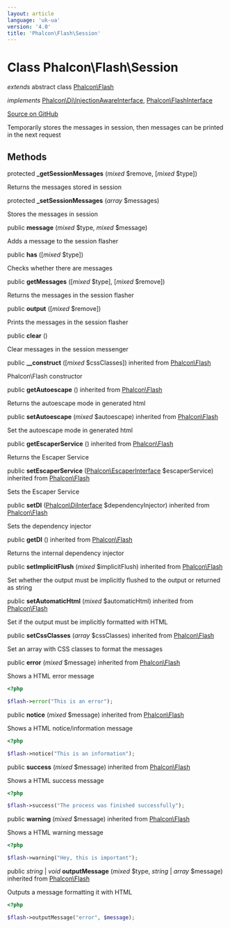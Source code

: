 ```yaml
---
layout: article
language: 'uk-ua'
version: '4.0'
title: 'Phalcon\Flash\Session'
---
```


# Class **Phalcon\Flash\Session**

*extends* abstract class [Phalcon\Flash](/4.0/en/api/Phalcon_Flash)

*implements* [Phalcon\Di\InjectionAwareInterface](/4.0/en/api/Phalcon_Di_InjectionAwareInterface), [Phalcon\FlashInterface](/4.0/en/api/Phalcon_FlashInterface)

<a href="https://github.com/phalcon/cphalcon/tree/v4.0.0/phalcon/flash/session.zep" class="btn btn-default btn-sm">Source on GitHub</a>

Temporarily stores the messages in session, then messages can be printed in the next request

## Methods

protected **_getSessionMessages** (*mixed* $remove, [*mixed* $type])

Returns the messages stored in session

protected **_setSessionMessages** (*array* $messages)

Stores the messages in session

public **message** (*mixed* $type, *mixed* $message)

Adds a message to the session flasher

public **has** ([*mixed* $type])

Checks whether there are messages

public **getMessages** ([*mixed* $type], [*mixed* $remove])

Returns the messages in the session flasher

public **output** ([*mixed* $remove])

Prints the messages in the session flasher

public **clear** ()

Clear messages in the session messenger

public **__construct** ([*mixed* $cssClasses]) inherited from [Phalcon\Flash](/4.0/en/api/Phalcon_Flash)

Phalcon\Flash constructor

public **getAutoescape** () inherited from [Phalcon\Flash](/4.0/en/api/Phalcon_Flash)

Returns the autoescape mode in generated html

public **setAutoescape** (*mixed* $autoescape) inherited from [Phalcon\Flash](/4.0/en/api/Phalcon_Flash)

Set the autoescape mode in generated html

public **getEscaperService** () inherited from [Phalcon\Flash](/4.0/en/api/Phalcon_Flash)

Returns the Escaper Service

public **setEscaperService** ([Phalcon\EscaperInterface](/4.0/en/api/Phalcon_EscaperInterface) $escaperService) inherited from [Phalcon\Flash](/4.0/en/api/Phalcon_Flash)

Sets the Escaper Service

public **setDI** ([Phalcon\DiInterface](/4.0/en/api/Phalcon_DiInterface) $dependencyInjector) inherited from [Phalcon\Flash](/4.0/en/api/Phalcon_Flash)

Sets the dependency injector

public **getDI** () inherited from [Phalcon\Flash](/4.0/en/api/Phalcon_Flash)

Returns the internal dependency injector

public **setImplicitFlush** (*mixed* $implicitFlush) inherited from [Phalcon\Flash](/4.0/en/api/Phalcon_Flash)

Set whether the output must be implicitly flushed to the output or returned as string

public **setAutomaticHtml** (*mixed* $automaticHtml) inherited from [Phalcon\Flash](/4.0/en/api/Phalcon_Flash)

Set if the output must be implicitly formatted with HTML

public **setCssClasses** (*array* $cssClasses) inherited from [Phalcon\Flash](/4.0/en/api/Phalcon_Flash)

Set an array with CSS classes to format the messages

public **error** (*mixed* $message) inherited from [Phalcon\Flash](/4.0/en/api/Phalcon_Flash)

Shows a HTML error message

```php
<?php

$flash->error("This is an error");

```

public **notice** (*mixed* $message) inherited from [Phalcon\Flash](/4.0/en/api/Phalcon_Flash)

Shows a HTML notice/information message

```php
<?php

$flash->notice("This is an information");

```

public **success** (*mixed* $message) inherited from [Phalcon\Flash](/4.0/en/api/Phalcon_Flash)

Shows a HTML success message

```php
<?php

$flash->success("The process was finished successfully");

```

public **warning** (*mixed* $message) inherited from [Phalcon\Flash](/4.0/en/api/Phalcon_Flash)

Shows a HTML warning message

```php
<?php

$flash->warning("Hey, this is important");

```

public *string* | *void* **outputMessage** (*mixed* $type, *string* | *array* $message) inherited from [Phalcon\Flash](/4.0/en/api/Phalcon_Flash)

Outputs a message formatting it with HTML

```php
<?php

$flash->outputMessage("error", $message);

```